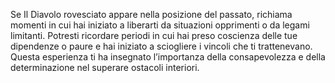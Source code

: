 Se Il Diavolo rovesciato appare nella posizione del passato, richiama momenti in cui hai iniziato a liberarti da situazioni opprimenti o da legami limitanti. Potresti ricordare periodi in cui hai preso coscienza delle tue dipendenze o paure e hai iniziato a sciogliere i vincoli che ti trattenevano.  
Questa esperienza ti ha insegnato l’importanza della consapevolezza e della determinazione nel superare ostacoli interiori.
